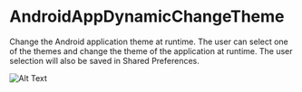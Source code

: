 # AndroidAppDynamicChangeTheme
Change the Android application theme at runtime. The user can select one of the themes and change the theme of the application at runtime. The user selection will also be saved in Shared Preferences.


![Alt Text](https://temoten.com/github/image/AndroidChangeThemeAtRuntime/ezgif.com-gif-maker.gif)
